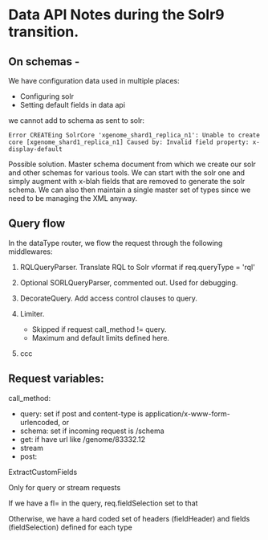 # Data API Notes during the Solr9 transition.

## On schemas -
We have configuration data used in multiple places:
 * Configuring solr
 * Setting default fields in data api

we cannot add to schema as sent to solr:

```
Error CREATEing SolrCore 'xgenome_shard1_replica_n1': Unable to create core [xgenome_shard1_replica_n1] Caused by: Invalid field property: x-display-default
```

Possible solution. Master schema document from which we create our solr and other schemas for various tools. We can start with the solr one
and simply augment with x-blah fields that are removed to generate the solr schema.
We can also then maintain a single master set of types since we need to be managing the XML anyway. 


## Query flow

In the dataType router, we flow the request through the following middlewares:

1.  RQLQueryParser. Translate RQL to Solr vformat if req.queryType = 'rql'

2.  Optional SORLQueryParser, commented out. Used for debugging.

3.  DecorateQuery. Add access control clauses to query.

4. Limiter.
   * Skipped if request call_method != query.
   *  Maximum and default limits defined here.

1.  ccc

## Request variables:

call_method:
 * query: set if post and content-type is application/x-www-form-urlencoded, or 
 * schema: set if incoming request is /schema
 * get: if have url like /genome/83332.12
 * stream
 * post:

ExtractCustomFields

Only for query or stream requests

If we have a fl= in the query, req.fieldSelection set to that

Otherwise, we have a hard coded set of headers (fieldHeader) and fields (fieldSelection) defined for each type
